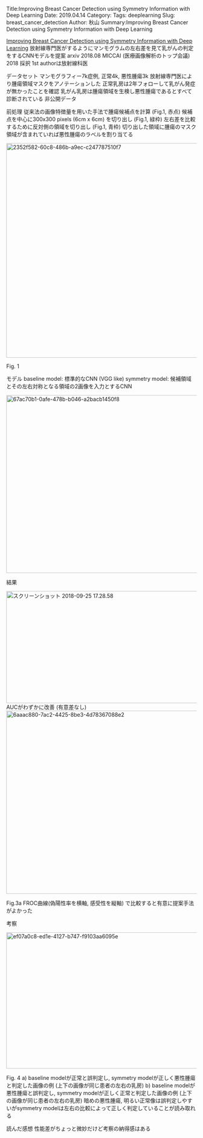 Title:Improving Breast Cancer Detection using Symmetry Information with Deep Learning
Date: 2019.04.14
Category:
Tags: deeplearning
Slug: breast_cancer_detection
Author: 秋山
Summary:Improving Breast Cancer Detection using Symmetry Information with Deep Learning

<a href="http://arxiv.org/abs/1808.08273">Improving Breast Cancer Detection using Symmetry Information with Deep Learning</a>
放射線専門医がするようにマンモグラムの左右差を見て乳がんの判定をするCNNモデルを提案
arxiv 2018.08
MICCAI (医療画像解析のトップ会議) 2018 採択
1st authorは放射線科医

データセット
マンモグラフィー7k症例, 正常4k, 悪性腫瘍3k
放射線専門医により腫瘍領域マスクをアノテーションした
正常乳房は2年フォローして乳がん発症が無かったことを確認
乳がん乳房は腫瘍領域を生検し悪性腫瘍であるとすべて診断されている
非公開データ

前処理
従来法の画像特徴量を用いた手法で腫瘍候補点を計算 (Fig.1, 赤点)
候補点を中心に300x300 pixels (6cm x 6cm) を切り出し (Fig.1, 緑枠)
左右差を比較するために反対側の領域を切り出し (Fig.1, 青枠)
切り出した領域に腫瘍のマスク領域が含まれていれば悪性腫瘍のラベルを割り当てる

<img class="alignnone size-full wp-image-153" src="https://pythonoum.files.wordpress.com/2018/09/2352f582-60c8-486b-a9ec-c247787510f7.png" alt="2352f582-60c8-486b-a9ec-c247787510f7" width="857" height="567" />

Fig. 1

モデル
baseline model: 標準的なCNN (VGG like)
symmetry model: 候補領域とその左右対称となる領域の2画像を入力とするCNN

<img class="alignnone size-full wp-image-152" src="https://pythonoum.files.wordpress.com/2018/09/67ac70b1-0afe-478b-b046-a2bacb1450f8.png" alt="67ac70b1-0afe-478b-b046-a2bacb1450f8" width="1487" height="470" />

結果

<img class="alignnone size-full wp-image-155" src="https://pythonoum.files.wordpress.com/2018/09/e382b9e382afe383aae383bce383b3e382b7e383a7e38383e38388-2018-09-25-17-28-58.png" alt="スクリーンショット 2018-09-25 17.28.58" width="1516" height="296" />
AUCがわずかに改善 (有意差なし)

<img class="alignnone size-full wp-image-151" src="https://pythonoum.files.wordpress.com/2018/09/6aaac880-7ac2-4425-8be3-4d78367088e2.png" alt="6aaac880-7ac2-4425-8be3-4d78367088e2" width="671" height="484" />

Fig.3a
FROC曲線(偽陽性率を横軸, 感受性を縦軸) で比較すると有意に提案手法がよかった

考察

<img class="alignnone size-full wp-image-154" src="https://pythonoum.files.wordpress.com/2018/09/ef07a0c8-ed1e-4127-b747-f9103aa6095e.png" alt="ef07a0c8-ed1e-4127-b747-f9103aa6095e" width="960" height="360" />

Fig. 4
a) baseline modelが正常と誤判定し, symmetry modelが正しく悪性腫瘍と判定した画像の例 (上下の画像が同じ患者の左右の乳房)
b) baseline modelが悪性腫瘍と誤判定し, symmetry modelが正しく正常と判定した画像の例 (上下の画像が同じ患者の左右の乳房)
暗めの悪性腫瘍, 明るい正常像は誤判定しやすいがsymmetry modelは左右の比較によって正しく判定していることが読み取れる

読んだ感想
性能差がちょっと微妙だけど考察の納得感はある

&nbsp;
